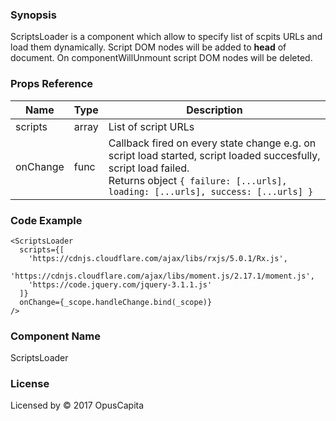 ### Synopsis

ScriptsLoader is a component which allow to specify list of scpits URLs and load them dynamically.
Script DOM nodes will be added to **head** of document.
On componentWillUnmount script DOM nodes will be deleted.

### Props Reference

| Name                          | Type                  | Description                                                |
| ------------------------------|:----------------------| -----------------------------------------------------------|
| scripts | array | List of script URLs |
| onChange | func | Callback fired on every state change e.g. on script load started, script loaded succesfully, script load failed.<br> Returns object `{ failure: [...urls], loading: [...urls], success: [...urls] }` |

### Code Example

```
<ScriptsLoader
  scripts={[
    'https://cdnjs.cloudflare.com/ajax/libs/rxjs/5.0.1/Rx.js',
    'https://cdnjs.cloudflare.com/ajax/libs/moment.js/2.17.1/moment.js',
    'https://code.jquery.com/jquery-3.1.1.js'
  ]}
  onChange={_scope.handleChange.bind(_scope)}
/>
```

### Component Name

ScriptsLoader

### License

Licensed by © 2017 OpusCapita

